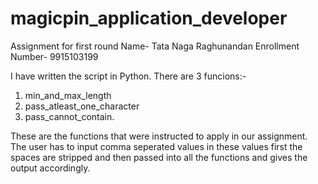# magicpin_application_developer
Assignment for first round
Name- Tata Naga Raghunandan
Enrollment Number- 9915103199


I have written the script in Python. There are 3 funcions:- 
1) min_and_max_length
2) pass_atleast_one_character
3) pass_cannot_contain.

These are the functions that were instructed to apply in our assignment. The user has to input comma seperated values in these values first the spaces are stripped and then passed into all the functions and gives the output accordingly.
